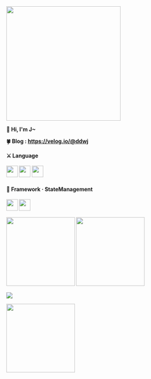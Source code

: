 <img src="https://www.techaheadcorp.com/wp-content/uploads/2020/09/react-js-developer.svg" style="width:300px;"/>

<b>👋 Hi, I'm J~<br>

<b>🍀 Blog<b>
: https://velog.io/@ddwj<br>

<p>      
 <h4>⚔️ Language</h4>          
  <img src="https://cdn.jsdelivr.net/gh/devicons/devicon/icons/javascript/javascript-plain.svg" style="width:30px; height:30px;"/>
  <img src="https://cdn.jsdelivr.net/gh/devicons/devicon/icons/react/react-original.svg" style="width:30px; height:30px;"/>
  <img src="https://cdn.jsdelivr.net/gh/devicons/devicon/icons/typescript/typescript-original.svg" style="width:30px; height:30px;" />

<h4>🔨 Framework · StateManagement</h4>
<img src="https://cdn.jsdelivr.net/gh/devicons/devicon/icons/nextjs/nextjs-original.svg" style="width:30px; height:30px;"/> 
<img src="https://cdn.jsdelivr.net/gh/devicons/devicon/icons/redux/redux-original.svg" style="width:30px; height:30px;"/>

</p>
      
               
<p>
 <img height="180em" src="https://github-readme-stats.vercel.app/api?username=JHKIMS&show_icons=true&theme=algolia" />
 <img height="180em" src="https://github-readme-stats.vercel.app/api/top-langs/?username=JHKIMS&layout=compact&theme=nord" />
</p>

<img src="https://wakatime.com/badge/user/fd0095d7-2c93-49bc-9e72-8b046b1f6dcc.svg" />
<p>
 <img height="180em" src="http://mazassumnida.wtf/api/generate_badge?boj=wjdgns5131" />
</p>
